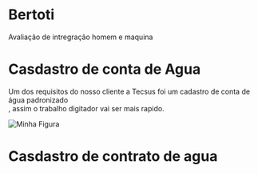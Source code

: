 # Bertoti
 Avaliação de intregração homem e maquina 

# Casdastro de conta de Agua 
Um dos requisitos do nosso cliente a Tecsus foi um cadastro de conta de água padronizado <br>
, assim o trabalho digitador vai ser mais rapido.

  <img src="https://www.google.com/url?sa=i&url=https%3A%2F%2Fpt.wikipedia.org%2Fwiki%2FFicheiro%3ARede_Globo_logo.svg&psig=AOvVaw3zdEt2w3_jXkFP5dVBpyDY&ust=1649425421492000&source=images&cd=vfe&ved=0CAoQjRxqFwoTCLiUgc2KgvcCFQAAAAAdAAAAABAD" alt="Minha Figura">

# Casdastro de contrato de agua 



